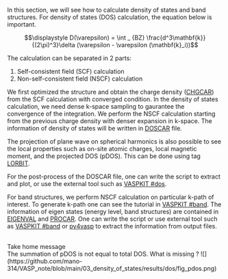 In this section, we will see how to calculate density of states and band structures. For density of states (DOS) calculation, the equation below is important. 

$$\displaystyle D(\varepsilon) = \int _ {BZ} \frac{d^3\mathbf{k}}{(2\pi)^3}\delta (\varepsilon - \varepsilon (\mathbf{k}_i))$$

The calculation can be separated in 2 parts:

1. Self-consistent field (SCF) calculation
2. Non-self-consistent field (NSCF) calculation


We first optimized the structure and obtain the charge density ([CHGCAR](https://www.vasp.at/wiki/index.php/CHGCAR)) from the SCF calculation with converged condition. 
In the density of states calculation, we need dense k-space sampling to gaurantee the convergence of the integration. 
We perform the NSCF calculation starting from the previous charge density with denser expansion in k-space. The information of density of states will be written in [DOSCAR](https://www.vasp.at/wiki/index.php/DOSCAR) file. 

The projection of plane wave on spherical harmonics is also possible to see the local properties such as on-site atomic charges, local magnetic moment, and the projected DOS (pDOS). This can be done using tag [LORBIT](https://www.vasp.at/wiki/index.php/LORBIT).

For the post-process of the DOSCAR file, one can write the script to extract and plot, or use the external tool such as [VASPKIT #dos](https://vaspkit.com/tutorials.html#density-of-states). 

For band structures, we perform NSCF calculation on particular k-path of interest. To generate k-path one can see the tutorial in [VASPKIT #band](https://vaspkit.com/tutorials.html#band-structure). The information of eigen states (energy level, band structures) are contained in [EIGENVAL](https://www.vasp.at/wiki/index.php/EIGENVAL) and [PROCAR](https://www.vasp.at/wiki/index.php/PROCAR). One can write the script or use external tool such as [VASPKIT #band](https://vaspkit.com/tutorials.html#band-structure) or [py4vasp](https://www.vasp.at/py4vasp/latest/) to extract the information from output files.


<br>
Take home message <br>
The summation of pDOS is not equal to total DOS. What is missing ?
![](https://github.com/mano-314/VASP_note/blob/main/03_density_of_states/results/dos/fig_pdos.png)
